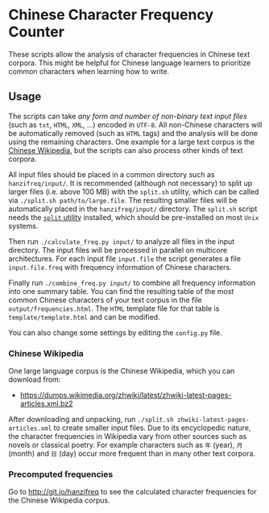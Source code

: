 # Chinese Character Frequency Counter

These scripts allow the analysis of character frequencies in Chinese text corpora. This might be helpful for Chinese language learners to prioritize common characters when learning how to write.

## Usage

The scripts can take _any form and number of non-binary text input files_ (such as `txt`, `HTML`, `XML`, ...) encoded in `UTF-8`. All non-Chinese characters will be automatically removed (such as `HTML` tags) and the analysis will be done using the remaining characters. One example for a large text corpus is the [Chinese Wikipedia](https://zh.wikipedia.org/), but the scripts can also process other kinds of text corpora.

All input files should be placed in a common directory such as `hanzifreq/input/`. It is recommended (although not necessary) to split up larger files (i.e. above 100 MB) with the `split.sh` utility, which can be called via `./split.sh path/to/large.file`. The resulting smaller files will be automatically placed in the `hanzifreq/input/` directory. The `split.sh` script needs the [`split` utility](http://pubs.opengroup.org/onlinepubs/9699919799/utilities/split.html) installed, which should be pre-installed on most `Unix` systems.

Then run `./calculate_freq.py input/` to analyze all files in the input directory. The input files will be processed in parallel on multicore architectures. For each input file `input.file` the script generates a file `input.file.freq` with frequency information of Chinese characters.

Finally run `./combine_freq.py input/` to combine all frequency information into one summary table. You can find the resulting table of the most common Chinese characters of your text corpus in the file `output/frequencies.html`. The `HTML` template file for that table is `template/template.html` and can be modified.

You can also change some settings by editing the `config.py` file.

### Chinese Wikipedia

One large language corpus is the Chinese Wikipedia, which you can download from:

* https://dumps.wikimedia.org/zhwiki/latest/zhwiki-latest-pages-articles.xml.bz2

After downloading and unpacking, run `./split.sh zhwiki-latest-pages-articles.xml` to create smaller input files. Due to its encyclopedic nature, the character frequencies in Wikipedia vary from other sources such as novels or classical poetry. For example characters such as `年` (year), `月` (month) and `日` (day) occur more frequent than in many other text corpora.

### Precomputed frequencies

Go to http://git.io/hanzifreq to see the calculated character frequencies for the Chinese Wikipedia corpus.

